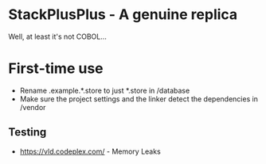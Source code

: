 # StackPlusPlus - A genuine replica

Well, at least it's not COBOL...

# First-time use

* Rename .example.\*.store to just *.store in /database
* Make sure the project settings and the linker detect the dependencies in /vendor

## Testing

* https://vld.codeplex.com/ - Memory Leaks
